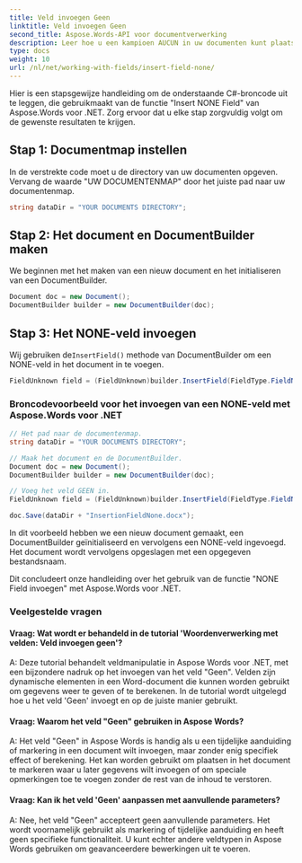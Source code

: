 ```yaml
---
title: Veld invoegen Geen
linktitle: Veld invoegen Geen
second_title: Aspose.Words-API voor documentverwerking
description: Leer hoe u een kampioen AUCUN in uw documenten kunt plaatsen met Aspose.Words voor .NET.
type: docs
weight: 10
url: /nl/net/working-with-fields/insert-field-none/
---
```


Hier is een stapsgewijze handleiding om de onderstaande C#-broncode uit te leggen, die gebruikmaakt van de functie "Insert NONE Field" van Aspose.Words voor .NET. Zorg ervoor dat u elke stap zorgvuldig volgt om de gewenste resultaten te krijgen.

## Stap 1: Documentmap instellen

In de verstrekte code moet u de directory van uw documenten opgeven. Vervang de waarde "UW DOCUMENTENMAP" door het juiste pad naar uw documentenmap.

```csharp
string dataDir = "YOUR DOCUMENTS DIRECTORY";
```

## Stap 2: Het document en DocumentBuilder maken

We beginnen met het maken van een nieuw document en het initialiseren van een DocumentBuilder.

```csharp
Document doc = new Document();
DocumentBuilder builder = new DocumentBuilder(doc);
```

## Stap 3: Het NONE-veld invoegen

 Wij gebruiken de`InsertField()` methode van DocumentBuilder om een NONE-veld in het document in te voegen.

```csharp
FieldUnknown field = (FieldUnknown)builder.InsertField(FieldType.FieldNone, false);
```

### Broncodevoorbeeld voor het invoegen van een NONE-veld met Aspose.Words voor .NET

```csharp
// Het pad naar de documentenmap.
string dataDir = "YOUR DOCUMENTS DIRECTORY";

// Maak het document en de DocumentBuilder.
Document doc = new Document();
DocumentBuilder builder = new DocumentBuilder(doc);

// Voeg het veld GEEN in.
FieldUnknown field = (FieldUnknown)builder.InsertField(FieldType.FieldNone, false);

doc.Save(dataDir + "InsertionFieldNone.docx");
```

In dit voorbeeld hebben we een nieuw document gemaakt, een DocumentBuilder geïnitialiseerd en vervolgens een NONE-veld ingevoegd. Het document wordt vervolgens opgeslagen met een opgegeven bestandsnaam.

Dit concludeert onze handleiding over het gebruik van de functie "NONE Field invoegen" met Aspose.Words voor .NET.

### Veelgestelde vragen

#### Vraag: Wat wordt er behandeld in de tutorial 'Woordenverwerking met velden: Veld invoegen geen'?

A: Deze tutorial behandelt veldmanipulatie in Aspose Words voor .NET, met een bijzondere nadruk op het invoegen van het veld "Geen". Velden zijn dynamische elementen in een Word-document die kunnen worden gebruikt om gegevens weer te geven of te berekenen. In de tutorial wordt uitgelegd hoe u het veld 'Geen' invoegt en op de juiste manier gebruikt.

#### Vraag: Waarom het veld "Geen" gebruiken in Aspose Words?

A: Het veld "Geen" in Aspose Words is handig als u een tijdelijke aanduiding of markering in een document wilt invoegen, maar zonder enig specifiek effect of berekening. Het kan worden gebruikt om plaatsen in het document te markeren waar u later gegevens wilt invoegen of om speciale opmerkingen toe te voegen zonder de rest van de inhoud te verstoren.

#### Vraag: Kan ik het veld 'Geen' aanpassen met aanvullende parameters?

A: Nee, het veld "Geen" accepteert geen aanvullende parameters. Het wordt voornamelijk gebruikt als markering of tijdelijke aanduiding en heeft geen specifieke functionaliteit. U kunt echter andere veldtypen in Aspose Words gebruiken om geavanceerdere bewerkingen uit te voeren.